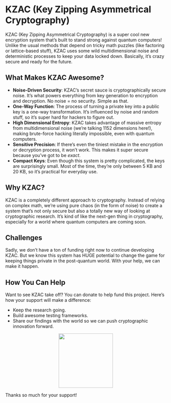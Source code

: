 # KZAC (Key Zipping Asymmetrical Cryptography)

KZAC (Key Zipping Asymmetrical Cryptography) is a super cool new encryption system that’s built to stand strong against quantum computers! Unlike the usual methods that depend on tricky math puzzles (like factoring or lattice-based stuff), KZAC uses some wild multidimensional noise and deterministic processes to keep your data locked down. Basically, it’s crazy secure and ready for the future.

## What Makes KZAC Awesome?
- **Noise-Driven Security**: KZAC’s secret sauce is cryptographically secure noise. It’s what powers everything from key generation to encryption and decryption. No noise = no security. Simple as that.
- **One-Way Function**: The process of turning a private key into a public key is a one-way transformation. It’s influenced by noise and random stuff, so it’s super hard for hackers to figure out.
- **High Dimensional Entropy**: KZAC takes advantage of massive entropy from multidimensional noise (we’re talking 1152 dimensions here!), making brute-force hacking literally impossible, even with quantum computers.
- **Sensitive Precision**: If there’s even the tiniest mistake in the encryption or decryption process, it won’t work. This makes it super secure because you’ve got to be *exact*.
- **Compact Keys**: Even though this system is pretty complicated, the keys are surprisingly small. Most of the time, they’re only between 5 KB and 20 KB, so it’s practical for everyday use.

## Why KZAC?
KZAC is a completely different approach to cryptography. Instead of relying on complex math, we’re using pure chaos (in the form of noise) to create a system that’s not only secure but also a totally new way of looking at cryptographic research. It’s kind of like the next-gen thing in cryptography, especially for a world where quantum computers are coming soon.

## Challenges
Sadly, we don’t have a ton of funding right now to continue developing KZAC. But we know this system has HUGE potential to change the game for keeping things private in the post-quantum world. With your help, we can make it happen.

## How You Can Help
Want to see KZAC take off? You can donate to help fund this project. Here’s how your support will make a difference:
- Keep the research going.
- Build awesome testing frameworks.
- Share our findings with the world so we can push cryptographic innovation forward.

<p align="center">
<a href="https://github.com/Harbinger-3/donate.md/blob/main/donation/donate.md" alt="Donate shield"><img src="https://img.shields.io/badge/-Donate-red?logo=undertale" width="170" /></a>
</p>

Thanks so much for your support!
